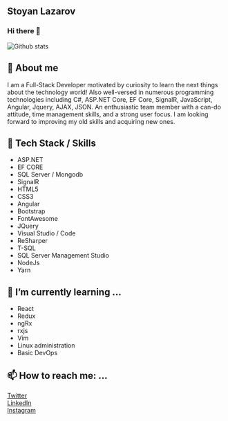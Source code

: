 ## Stoyan Lazarov
### Hi there 👋

![Github stats](https://github-readme-stats.vercel.app/api?username=Dreed657)

## 🧠 About me
I am a Full-Stack Developer motivated by curiosity to learn the next things about the technology world! Also well-versed in numerous programming technologies including C#, ASP.NET Core, EF Core, SignalR, JavaScript, Angular, Jquery, AJAX, JSON. An enthusiastic team member with a can-do attitude, time management skills, and a strong user focus. I am looking forward to improving my old skills and acquiring new ones. 

## 🔧 Tech Stack / Skills
  - ASP.NET
  - EF CORE
  - SQL Server / Mongodb
  - SignalR
  - HTML5
  - CSS3
  - Angular
  - Bootstrap
  - FontAwesome
  - JQuery
  - Visual Studio / Code
  - ReSharper
  - T-SQL
  - SQL Server Management Studio
  - NodeJs
  - Yarn

## 🌱 I’m currently learning ...
  - React
  - Redux
  - ngRx
  - rxjs
  - Vim
  - Linux administration
  - Basic DevOps
  

## 📫 How to reach me: ...
[Twitter](https://twitter.com/Dree657) <br>
[LinkedIn](https://www.linkedin.com/in/stoyan-lazarov/) <br>
[Instagram](https://www.instagram.com/stoyanlazarov_657/) <br>
